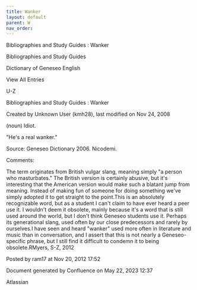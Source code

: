 ```yaml
---
title: Wanker
layout: default
parent: W
nav_order:
---
```


Bibliographies and Study Guides : Wanker

Bibliographies and Study Guides

Dictionary of Geneseo English

View All Entries

U-Z

Bibliographies and Study Guides : Wanker

Created by  Unknown User (kmh28), last modified on Nov 24, 2008

(noun) Idiot.

&quot;He's a real wanker.&quot;

Source: Geneseo Dictionary 2006. Nicodemi.  

Comments:

The term originates from British vulgar slang, meaning simply &quot;a person who masturbates.&quot; The British version is certainly abusive, but it's interesting that the American version would make such a blatant jump from meaning. Instead of making fun of someone for doing something we've simply adopted it to get straight to the point.This is an absolutely recognizable word, but as a student I can't claim to have ever heard a peer use it. I wouldn't deem it obsolete, mainly because it's a word that is still used around the world, but I don't think Geneseo students use it. Perhaps its generational slang, used often by our close predecessors and rarely by ourselves.I have seen and heard &quot;wanker&quot; used more often in literature and music than in conversation, and I assert that this is not nearly a Geneseo-specific phrase, but I still find it difficult to condemn it to being obsolete.RMyers, S-Z, 2012

Posted by ram17 at Nov 20, 2012 17:52

Document generated by Confluence on May 22, 2023 12:37

Atlassian
